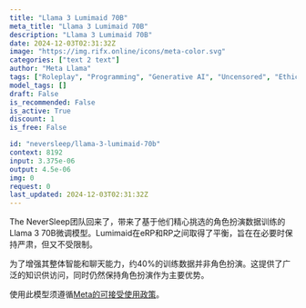 ```yaml
---
title: "Llama 3 Lumimaid 70B"
meta_title: "Llama 3 Lumimaid 70B"
description: "Llama 3 Lumimaid 70B"
date: 2024-12-03T02:31:32Z
image: "https://img.rifx.online/icons/meta-color.svg"
categories: ["text 2 text"]
author: "Meta Llama"
tags: ["Roleplay", "Programming", "Generative AI", "Uncensored", "Ethics"]
model_tags: []
draft: False
is_recommended: False
is_active: True
discount: 1
is_free: False

id: "neversleep/llama-3-lumimaid-70b"
context: 8192
input: 3.375e-06
output: 4.5e-06
img: 0
request: 0
last_updated: 2024-12-03T02:31:32Z
---
```


The NeverSleep团队回来了，带来了基于他们精心挑选的角色扮演数据训练的Llama 3 70B微调模型。Lumimaid在eRP和RP之间取得了平衡，旨在在必要时保持严肃，但又不受限制。

为了增强其整体智能和聊天能力，约40%的训练数据并非角色扮演。这提供了广泛的知识供访问，同时仍然保持角色扮演作为主要优势。

使用此模型须遵循[Meta的可接受使用政策](https://llama.meta.com/llama3/use-policy/)。

